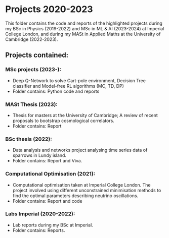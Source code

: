 # Projects 2020-2023
This folder contains the code and reports of the highlighted projects during my BSc in Physics (2019-2022) and MSc in ML & AI (2023-2024) at Imperial College London, and during my MASt in Applied Maths at the University of Cambridge (2022-2023).

## Projects contained:

### MSc projects (2023-):
- Deep Q-Network to solve Cart-pole environment, Decision Tree classifier and Model-free RL algorithms (MC, TD, DP)
- Folder contains: Python code and reports

### MASt Thesis (2023):
- Thesis for masters at the University of Cambridge; A review of recent proposals to bootstrap cosmological correlators.
- Folder contains: Report

### BSc thesis (2022):
- Data analysis and networks project analysing time series data of sparrows in Lundy island.
- Folder contains: Report and Viva.

### Computational Optimisation (2021):
- Computational optimisation taken at Imperial College London. The project involved using different unconstrained minimisation methods to find the optimal parameters describing neutrino oscillations.
- Folder contains: Report and code

### Labs Imperial (2020-2022):
- Lab reports during my BSc at Imperial.
- Folder contains: Reports.

